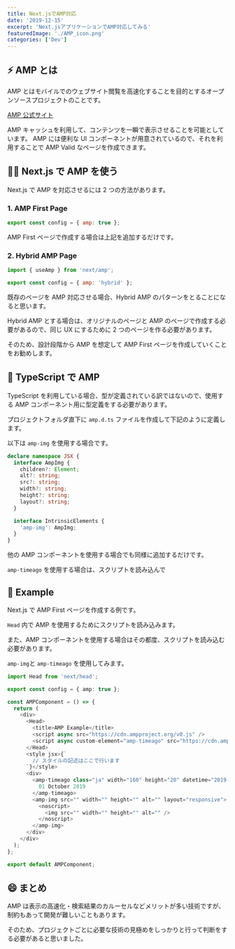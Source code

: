 ```yaml
---
title: Next.jsでAMP対応
date: '2019-12-15'
excerpt: 'Next.jsアプリケーションでAMP対応してみる'
featuredImage: './AMP_icon.png'
categories: ['Dev']
---
```


## ⚡️ AMP とは

AMP とはモバイルでのウェブサイト閲覧を高速化することを目的とするオープンソースプロジェクトのことです。

[AMP 公式サイト](https://amp.dev)

AMP キャッシュを利用して、コンテンツを一瞬で表示させることを可能としています。
AMP には便利な UI コンポーネントが用意されているので、それを利用することで AMP Valid なページを作成できます。

## 👨‍💻 Next.js で AMP を使う

Next.js で AMP を対応させるには 2 つの方法があります。

### 1. AMP First Page

```javascript
export const config = { amp: true };
```

AMP First ページで作成する場合は上記を追加するだけです。

### 2. Hybrid AMP Page

```javascript
import { useAmp } from 'next/amp';

export const config = { amp: 'hybrid' };
```

既存のページを AMP 対応させる場合、Hybrid AMP のパターンをとることになると思います。

Hybrid AMP とする場合は、オリジナルのページと AMP のページで作成する必要があるので、同じ UX にするために 2 つのページを作る必要があります。

そのため、設計段階から AMP を想定して AMP First ページを作成していくことをお勧めします。

## 🤔️️ TypeScript で AMP

TypeScript を利用している場合、型が定義されている訳ではないので、使用する AMP コンポーネント用に型定義をする必要があります。

プロジェクトフォルダ直下に `amp.d.ts` ファイルを作成して下記のように定義します。

以下は `amp-img` を使用する場合です。

```typescript
declare namespace JSX {
  interface AmpImg {
    children?: Element;
    alt?: string;
    src?: string;
    width?: string;
    height?: string;
    layout?: string;
  }

  interface IntrinsicElements {
    'amp-img': AmpImg;
  }
}
```

他の AMP コンポーネントを使用する場合でも同様に追加するだけです。

`amp-timeago` を使用する場合は、スクリプトを読み込んで

## 🌸 Example

Next.js で AMP First ページを作成する例です。

`Head` 内で AMP を使用するためにスクリプトを読み込みます。

また、AMP コンポーネントを使用する場合はその都度、スクリプトを読み込む必要があります。

`amp-img`と `amp-timeago` を使用してみます。

```typescript
import Head from 'next/head';

export const config = { amp: true };

const AMPComponent = () => {
  return (
    <div>
      <Head>
        <title>AMP Example</title>
        <script async src="https://cdn.ampproject.org/v0.js" />
        <script async custom-element="amp-timeago" src="https://cdn.ampproject.org/v0/amp-timeago-0.1.js" />
      </Head>
      <style jsx>{`
        // スタイルの記述はここで行います
      `}</style>
      <div>
        <amp-timeago class="ja" width="160" height="20" datetime="2019-10-01T00:37:33.809Z" locale="ja">
          01 October 2019
        </amp-timeago>
        <amp-img src="" width="" height="" alt="" layout="responsive">
          <noscript>
            <img src="" width="" height="" alt="" />
          </noscript>
        </amp-img>
      </div>
    </div>
  );
};

export default AMPComponent;
```

## 😄 まとめ

AMP は表示の高速化・検索結果のカルーセルなどメリットが多い技術ですが、制約もあって開発が難しいこともあります。

そのため、プロジェクトごとに必要な技術の見極めをしっかりと行って判断をする必要があると思いました。
